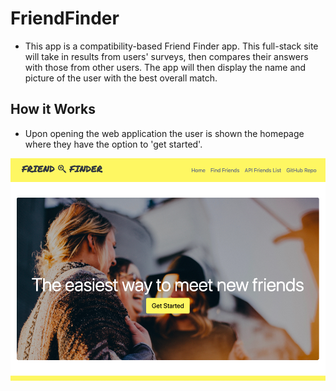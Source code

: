 # FriendFinder
* This app is a compatibility-based Friend Finder app. This full-stack site will take in results from users' surveys, then compares their answers with those from other users. The app will then display the name and picture of the user with the best overall match.

## How it Works
* Upon opening the web application the user is shown the homepage where they have the option to 'get started'.

![Home Page](/app/public/images/homepageSS.png)